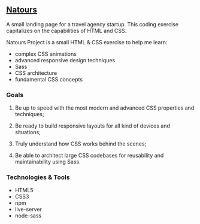 ## [Natours](https://rafgarciaa.github.io/Natours/)
A small landing page for a travel agency startup. This coding exercise capitalizes on the capabilities of HTML and CSS.

Natours Project is a small HTML & CSS exercise to help me learn:
+ complex CSS animations
+ advanced responsive design techniques
+ Sass
+ CSS architecture
+ fundamental CSS concepts

### Goals
1) Be up to speed with the most modern and advanced CSS properties and techniques;

2) Be ready to build responsive layouts for all kind of devices and situations;

3) Truly understand how CSS works behind the scenes;

4) Be able to architect large CSS codebases for reusability and maintainability using Sass.

### Technologies & Tools
+ HTML5
+ CSS3
+ npm
+ live-server
+ node-sass